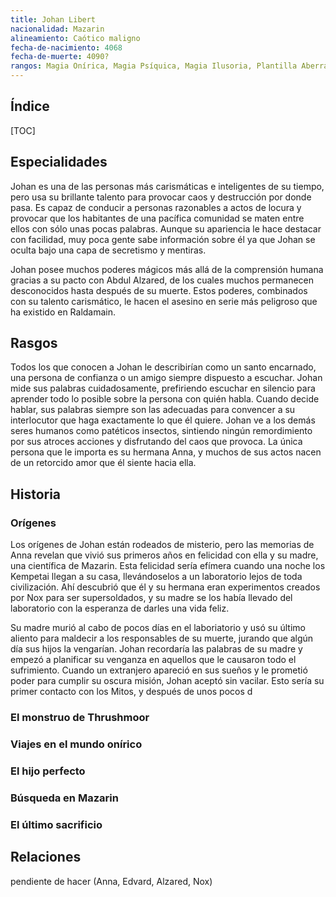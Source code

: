 ```yaml
---
title: Johan Libert
nacionalidad: Mazarin
alineamiento: Caótico maligno
fecha-de-nacimiento: 4068
fecha-de-muerte: 4090?
rangos: Magia Onírica, Magia Psíquica, Magia Ilusoria, Plantilla Aberrante
---
```




## Índice

[TOC]

## Especialidades

Johan es una de las personas más carismáticas e inteligentes de su tiempo, pero usa su brillante talento para provocar caos y destrucción por donde pasa. Es capaz de conducir a personas razonables a actos de locura y provocar que los habitantes de una pacífica comunidad se maten entre ellos con sólo unas pocas palabras. Aunque su apariencia le hace destacar con facilidad, muy poca gente sabe información sobre él ya que Johan se oculta bajo una capa de secretismo y mentiras. 

Johan posee muchos poderes mágicos más allá de la comprensión humana gracias a su pacto con Abdul Alzared, de los cuales muchos permanecen desconocidos hasta después de su muerte. Estos poderes, combinados con su talento carismático, le hacen el asesino en serie más peligroso que ha existido en Raldamain.

## Rasgos

Todos los que conocen a Johan le describirían como un santo encarnado, una persona de confianza o un amigo siempre dispuesto a escuchar. Johan mide sus palabras cuidadosamente, prefiriendo escuchar en silencio para aprender todo lo posible sobre la persona con quién habla. Cuando decide hablar, sus palabras siempre son las adecuadas para convencer a su interlocutor que haga exactamente lo que él quiere.  Johan ve a los demás seres humanos como patéticos insectos, sintiendo ningún remordimiento por sus atroces acciones y disfrutando del caos que provoca.  La única persona que le importa es su hermana Anna, y muchos de sus actos nacen de un retorcido amor que él siente hacia ella.

## Historia

### Orígenes

Los orígenes de Johan están rodeados de misterio, pero las memorias de Anna revelan que vivió sus primeros años en felicidad con ella y su madre, una científica de Mazarin. Esta felicidad sería efímera cuando una noche los Kempetai llegan a su casa, llevándoselos a un laboratorio lejos de toda civilización. Ahí descubrió que él y su hermana eran experimentos creados por Nox para ser supersoldados, y su madre se los había llevado del laboratorio con la esperanza de darles una vida feliz. 

Su madre murió al cabo de pocos días en el laboriatorio y usó su último aliento para maldecir a los responsables de su muerte, jurando que algún día sus hijos la vengarían. Johan recordaría las palabras de su madre y empezó a planificar su venganza en aquellos que le causaron todo el sufrimiento. Cuando un extranjero apareció en sus sueños y le prometió poder para cumplir su oscura misión, Johan aceptó sin vacilar. Esto sería su primer contacto con los Mitos, y después de unos pocos d

### El monstruo de Thrushmoor

### Viajes en el mundo onírico

### El hijo perfecto

### Búsqueda en Mazarin

### El último sacrificio

## Relaciones

pendiente de hacer (Anna, Edvard, Alzared, Nox)